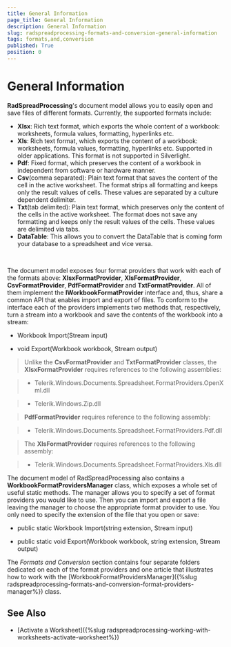 ```yaml
---
title: General Information
page_title: General Information
description: General Information
slug: radspreadprocessing-formats-and-conversion-general-information
tags: formats,and,conversion
published: True
position: 0
---
```


# General Information



__RadSpreadProcessing__'s document model allows you to easily open and save files of different formats. Currently, the supported formats include:
      

* __Xlsx__: Rich text format, which exports the whole content of a workbook: worksheets, formula values, formatting, hyperlinks etc.
* __Xls__: Rich text format, which exports the content of a workbook: worksheets, formula values, formatting, hyperlinks etc. Supported in older applications. This format is not supported in Silverlight.
* __Pdf__: Fixed format, which preserves the content of a workbook in independent from software or hardware manner.
* __Csv__(comma separated): Plain text format that saves the content of the cell in the active worksheet. The format strips all formatting and keeps only the result values of cells. These values are separated by a culture dependent delimiter.
* __Txt__(tab delimited): Plain text format, which preserves only the content of the cells in the active worksheet. The format does not save any formatting and keeps only the result values of the cells. These values are delimited via tabs.
* **DataTable**: This allows you to convert the DataTable that is coming form your database to a spreadsheet and vice versa. 


​          

The document model exposes four format providers that work with each of the formats above: __XlsxFormatProvider__, __XlsFormatProvider__, __CsvFormatProvider__, __PdfFormatProvider__ and __TxtFormatProvider__. All of them implement the __IWorkbookFormatProvider__ interface and, thus, share a common API that enables import and export of files. To conform to the interface each of the providers implements two methods that, respectively, turn a stream into a workbook and save the contents of the workbook into a stream:
      

* Workbook Import(Stream input)

* void Export(Workbook workbook, Stream output)

>Unlike the __CsvFormatProvider__ and __TxtFormatProvider__ classes, the __XlsxFormatProvider__ requires references to the following assemblies:

>* Telerik.Windows.Documents.Spreadsheet.FormatProviders.OpenXml.dll

>* Telerik.Windows.Zip.dll

> __PdfFormatProvider__ requires reference to the following assembly:

>* Telerik.Windows.Documents.Spreadsheet.FormatProviders.Pdf.dll

> The __XlsFormatProvider__ requires references to the following assembly:

>* Telerik.Windows.Documents.Spreadsheet.FormatProviders.Xls.dll


The document model of RadSpreadProcessing also contains a __WorkbookFormatProvidersManager__ class, which exposes a whole set of useful static methods. The manager allows you to specify a set of format providers you would like to use. Then you can import and export a file leaving the manager to choose the appropriate format provider to use. You only need to specify the extension of the file that you open or save:
      

* public static Workbook Import(string extension, Stream input)

* public static void Export(Workbook workbook, string extension, Stream output)

The *Formats and Conversion* section contains four separate folders dedicated on each of the format providers and one article that illustrates how to work with the [WorkbookFormatProvidersManager]({%slug radspreadprocessing-formats-and-conversion-format-providers-manager%}) class.
      

## See Also

 * [Activate a Worksheet]({%slug radspreadprocessing-working-with-worksheets-activate-worksheet%})
